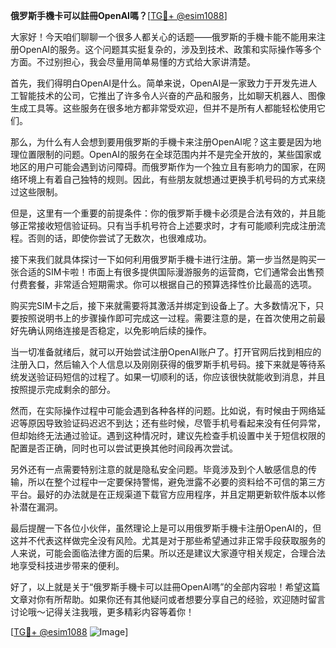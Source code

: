 **俄罗斯手機卡可以註冊OpenAI嗎？**[[TG💪+ @esim1088](https://t.me/s/esim1088)]

大家好！今天咱们聊聊一个很多人都关心的话题——俄罗斯的手機卡能不能用来注册OpenAI的服务。这个问题其实挺复杂的，涉及到技术、政策和实际操作等多个方面。不过别担心，我会尽量用简单易懂的方式给大家讲清楚。

首先，我们得明白OpenAI是什么。简单来说，OpenAI是一家致力于开发先进人工智能技术的公司，它推出了许多令人兴奋的产品和服务，比如聊天机器人、图像生成工具等。这些服务在很多地方都非常受欢迎，但并不是所有人都能轻松使用它们。

那么，为什么有人会想到要用俄罗斯的手機卡来注册OpenAI呢？这主要是因为地理位置限制的问题。OpenAI的服务在全球范围内并不是完全开放的，某些国家或地区的用户可能会遇到访问障碍。而俄罗斯作为一个独立且有影响力的国家，在网络环境上有着自己独特的规则。因此，有些朋友就想通过更换手机号码的方式来绕过这些限制。

但是，这里有一个重要的前提条件：你的俄罗斯手機卡必须是合法有效的，并且能够正常接收短信验证码。只有当手机号符合上述要求时，才有可能顺利完成注册流程。否则的话，即使你尝试了无数次，也很难成功。

接下来我们就具体探讨一下如何利用俄罗斯手機卡进行注册。第一步当然是购买一张合适的SIM卡啦！市面上有很多提供国际漫游服务的运营商，它们通常会出售预付费套餐，非常适合短期需求。你可以根据自己的预算选择性价比最高的选项。

购买完SIM卡之后，接下来就需要将其激活并绑定到设备上了。大多数情况下，只要按照说明书上的步骤操作即可完成这一过程。需要注意的是，在首次使用之前最好先确认网络连接是否稳定，以免影响后续的操作。

当一切准备就绪后，就可以开始尝试注册OpenAI账户了。打开官网后找到相应的注册入口，然后输入个人信息以及刚刚获得的俄罗斯手机号码。接下来就是等待系统发送验证码短信的过程了。如果一切顺利的话，你应该很快就能收到消息，并且按照提示完成剩余的部分。

然而，在实际操作过程中可能会遇到各种各样的问题。比如说，有时候由于网络延迟等原因导致验证码迟迟不到达；还有些时候，尽管手机号看起来没有任何异常，但却始终无法通过验证。遇到这种情况时，建议先检查手机设置中关于短信权限的配置是否正确，同时也可以尝试更换其他时间段再次尝试。

另外还有一点需要特别注意的就是隐私安全问题。毕竟涉及到个人敏感信息的传输，所以在整个过程中一定要保持警惕，避免泄露不必要的资料给不可信的第三方平台。最好的办法就是在正规渠道下载官方应用程序，并且定期更新软件版本以修补潜在漏洞。

最后提醒一下各位小伙伴，虽然理论上是可以用俄罗斯手機卡注册OpenAI的，但这并不代表这样做完全没有风险。尤其是对于那些希望通过非正常手段获取服务的人来说，可能会面临法律方面的后果。所以还是建议大家遵守相关规定，合理合法地享受科技进步带来的便利。

好了，以上就是关于“俄罗斯手機卡可以註冊OpenAI嗎”的全部内容啦！希望这篇文章对你有所帮助。如果你还有其他疑问或者想要分享自己的经验，欢迎随时留言讨论哦～记得关注我哦，更多精彩内容等着你！

[[TG💪+ @esim1088](https://t.me/s/esim1088) ![Image](https://i.postimg.cc/4NQfJmqS/Snipaste-2025-05-13-00-14-12.png)]